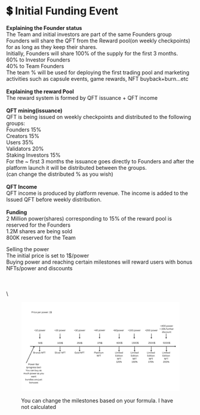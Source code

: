 # 💲 Initial Funding Event

**Explaining the Founder status**\
The Team and initial investors are part of the same Founders group\
Founders will share the QFT from the Reward pool(on weekly checkpoints) for as long as they keep their shares.\
Initially, Founders will share 100% of the supply for the first 3 months.\
60% to Investor Founders\
40% to Team Founders\
The team % will be used for deploying the first trading pool and marketing activities such as capsule events, game rewards, NFT buyback+burn...etc\
\
**Explaining the reward Pool**\
The reward system is formed by QFT issuance + QFT income\
\
**QFT mining(issuance)** \
QFT is being issued on weekly checkpoints and distributed to the following groups:\
Founders 15%\
Creators 15%\
Users 35%\
Validators 20%\
Staking Investors 15%\
For the \~ first 3 months the issuance goes directly to Founders and after the platform launch it will be distributed between the groups.\
(can change the distributed % as you wish)\
\
**QFT Income**\
QFT income is produced by platform revenue. The income is added to the Issued QFT before weekly distribution. \
\
**Funding**\
2 Million power(shares) corresponding to 15% of the reward pool is reserved for the Founders \
1.2M shares are being sold \
800K reserved for the Team

Selling the power \
The initial price is set to 1$/power \
Buying power and reaching certain milestones will reward users with bonus NFTs/power and discounts\
\
\
\
\


<figure><img src="../.gitbook/assets/Mining NFT (7).png" alt=""><figcaption><p>You can change the milestones based on your formula. I have not calculated</p></figcaption></figure>
